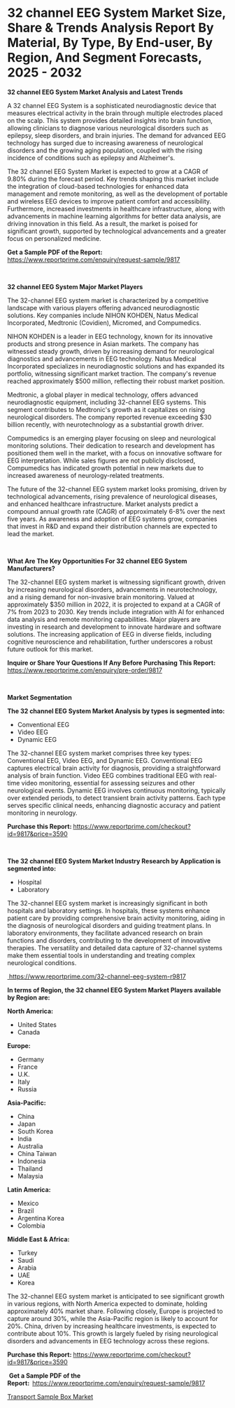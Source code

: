 <p><h1>32 channel EEG System Market Size, Share & Trends Analysis Report By Material, By Type, By End-user, By Region, And Segment Forecasts, 2025 - 2032</h1></p><p><strong>32 channel EEG System Market Analysis and Latest Trends</strong></p>
<p><p>A 32 channel EEG System is a sophisticated neurodiagnostic device that measures electrical activity in the brain through multiple electrodes placed on the scalp. This system provides detailed insights into brain function, allowing clinicians to diagnose various neurological disorders such as epilepsy, sleep disorders, and brain injuries. The demand for advanced EEG technology has surged due to increasing awareness of neurological disorders and the growing aging population, coupled with the rising incidence of conditions such as epilepsy and Alzheimer's.</p><p>The 32 channel EEG System Market is expected to grow at a CAGR of 9.80% during the forecast period. Key trends shaping this market include the integration of cloud-based technologies for enhanced data management and remote monitoring, as well as the development of portable and wireless EEG devices to improve patient comfort and accessibility. Furthermore, increased investments in healthcare infrastructure, along with advancements in machine learning algorithms for better data analysis, are driving innovation in this field. As a result, the market is poised for significant growth, supported by technological advancements and a greater focus on personalized medicine.</p></p>
<p><strong>Get a Sample PDF of the Report:&nbsp;</strong> <a href="https://www.reportprime.com/enquiry/request-sample/9817?utm_campaign=3294&utm_medium=2&utm_source=Github&utm_content=ia&utm_term=20032025&utm_id=32-channel-eeg-system">https://www.reportprime.com/enquiry/request-sample/9817</a></p>
<p>&nbsp;</p>
<p><strong>32 channel EEG System Major Market Players</strong></p>
<p><p>The 32-channel EEG system market is characterized by a competitive landscape with various players offering advanced neurodiagnostic solutions. Key companies include NIHON KOHDEN, Natus Medical Incorporated, Medtronic (Covidien), Micromed, and Compumedics.</p><p>NIHON KOHDEN is a leader in EEG technology, known for its innovative products and strong presence in Asian markets. The company has witnessed steady growth, driven by increasing demand for neurological diagnostics and advancements in EEG technology. Natus Medical Incorporated specializes in neurodiagnostic solutions and has expanded its portfolio, witnessing significant market traction. The company's revenue reached approximately $500 million, reflecting their robust market position.</p><p>Medtronic, a global player in medical technology, offers advanced neurodiagnostic equipment, including 32-channel EEG systems. This segment contributes to Medtronic's growth as it capitalizes on rising neurological disorders. The company reported revenue exceeding $30 billion recently, with neurotechnology as a substantial growth driver.</p><p>Compumedics is an emerging player focusing on sleep and neurological monitoring solutions. Their dedication to research and development has positioned them well in the market, with a focus on innovative software for EEG interpretation. While sales figures are not publicly disclosed, Compumedics has indicated growth potential in new markets due to increased awareness of neurology-related treatments. </p><p>The future of the 32-channel EEG system market looks promising, driven by technological advancements, rising prevalence of neurological diseases, and enhanced healthcare infrastructure. Market analysts predict a compound annual growth rate (CAGR) of approximately 6-8% over the next five years. As awareness and adoption of EEG systems grow, companies that invest in R&D and expand their distribution channels are expected to lead the market.</p></p>
<p>&nbsp;</p>
<p><strong>What Are The Key Opportunities For 32 channel EEG System Manufacturers?</strong></p>
<p><p>The 32-channel EEG system market is witnessing significant growth, driven by increasing neurological disorders, advancements in neurotechnology, and a rising demand for non-invasive brain monitoring. Valued at approximately $350 million in 2022, it is projected to expand at a CAGR of 7% from 2023 to 2030. Key trends include integration with AI for enhanced data analysis and remote monitoring capabilities. Major players are investing in research and development to innovate hardware and software solutions. The increasing application of EEG in diverse fields, including cognitive neuroscience and rehabilitation, further underscores a robust future outlook for this market.</p></p>
<p><strong>Inquire or Share Your Questions If Any Before Purchasing This Report:</strong> <a href="https://www.reportprime.com/enquiry/pre-order/9817?utm_campaign=3294&utm_medium=2&utm_source=Github&utm_content=ia&utm_term=20032025&utm_id=32-channel-eeg-system">https://www.reportprime.com/enquiry/pre-order/9817</a></p>
<p>&nbsp;</p>
<p><strong>Market Segmentation</strong></p>
<p><strong>The 32 channel EEG System Market Analysis by types is segmented into:</strong></p>
<p><ul><li>Conventional EEG</li><li>Video EEG</li><li>Dynamic EEG</li></ul></p>
<p><p>The 32-channel EEG system market comprises three key types: Conventional EEG, Video EEG, and Dynamic EEG. Conventional EEG captures electrical brain activity for diagnosis, providing a straightforward analysis of brain function. Video EEG combines traditional EEG with real-time video monitoring, essential for assessing seizures and other neurological events. Dynamic EEG involves continuous monitoring, typically over extended periods, to detect transient brain activity patterns. Each type serves specific clinical needs, enhancing diagnostic accuracy and patient monitoring in neurology.</p></p>
<p><strong>Purchase this Report:&nbsp;</strong><a href="https://www.reportprime.com/checkout?id=9817&price=3590&utm_campaign=3294&utm_medium=2&utm_source=Github&utm_content=ia&utm_term=20032025&utm_id=32-channel-eeg-system">https://www.reportprime.com/checkout?id=9817&price=3590</a></p>
<p>&nbsp;</p>
<p><strong>The 32 channel EEG System Market Industry Research by Application is segmented into:</strong></p>
<p><ul><li>Hospital</li><li>Laboratory</li></ul></p>
<p><p>The 32-channel EEG system market is increasingly significant in both hospitals and laboratory settings. In hospitals, these systems enhance patient care by providing comprehensive brain activity monitoring, aiding in the diagnosis of neurological disorders and guiding treatment plans. In laboratory environments, they facilitate advanced research on brain functions and disorders, contributing to the development of innovative therapies. The versatility and detailed data capture of 32-channel systems make them essential tools in understanding and treating complex neurological conditions.</p></p>
<p><a href="https://www.reportprime.com/32-channel-eeg-system-r9817?utm_campaign=3294&utm_medium=2&utm_source=Github&utm_content=ia&utm_term=20032025&utm_id=32-channel-eeg-system">&nbsp;https://www.reportprime.com/32-channel-eeg-system-r9817</a></p>
<p><strong>In terms of Region, the 32 channel EEG System Market Players available by Region are:</strong></p>
<p>
    <p> <strong> North America: </strong>
        <ul>
            <li>United States</li>
            <li>Canada</li>
        </ul>
        </p> 
    <p> <strong> Europe: </strong>
        <ul>
            <li>Germany</li>
            <li>France</li>
            <li>U.K.</li>
            <li>Italy</li>
            <li>Russia</li>
        </ul>
        </p> 
    <p> <strong> Asia-Pacific: </strong>
        <ul>
            <li>China</li>
            <li>Japan</li>
            <li>South Korea</li>
            <li>India</li>
            <li>Australia</li>
            <li>China Taiwan</li>
            <li>Indonesia</li>
            <li>Thailand</li>
            <li>Malaysia</li>
        </ul>
        </p> 
    <p> <strong> Latin America: </strong>
        <ul>
            <li>Mexico</li>
            <li>Brazil</li>
            <li>Argentina Korea</li>
            <li>Colombia</li>
        </ul>
        </p> 
    <p> <strong> Middle East & Africa: </strong>
        <ul>
            <li>Turkey</li>
            <li>Saudi</li>
            <li>Arabia</li>
            <li>UAE</li>
            <li>Korea</li>
        </ul>
    </p>
    </p>
<p><p>The 32-channel EEG system market is anticipated to see significant growth in various regions, with North America expected to dominate, holding approximately 40% market share. Following closely, Europe is projected to capture around 30%, while the Asia-Pacific region is likely to account for 20%. China, driven by increasing healthcare investments, is expected to contribute about 10%. This growth is largely fueled by rising neurological disorders and advancements in EEG technology across these regions.</p></p>
<p><strong>Purchase this Report: </strong><a href="https://www.reportprime.com/checkout?id=9817&price=3590&utm_campaign=3294&utm_medium=2&utm_source=Github&utm_content=ia&utm_term=20032025&utm_id=32-channel-eeg-system">https://www.reportprime.com/checkout?id=9817&price=3590</a></p>
<p>&nbsp;<strong>Get a Sample PDF of the Report:&nbsp;&nbsp;</strong><a href="https://www.reportprime.com/enquiry/request-sample/9817?utm_campaign=3294&utm_medium=2&utm_source=Github&utm_content=ia&utm_term=20032025&utm_id=32-channel-eeg-system">https://www.reportprime.com/enquiry/request-sample/9817</a></p>
<p><strong></strong></p>
<p><p><a href="https://github.com/shamstirroc7/Market-Research-Report-List-1/blob/main/transport-sample-box-market.md?utm_campaign=3294&utm_medium=2&utm_source=Github&utm_content=ia&utm_term=20032025&utm_id=32-channel-eeg-system">Transport Sample Box Market</a></p></p>